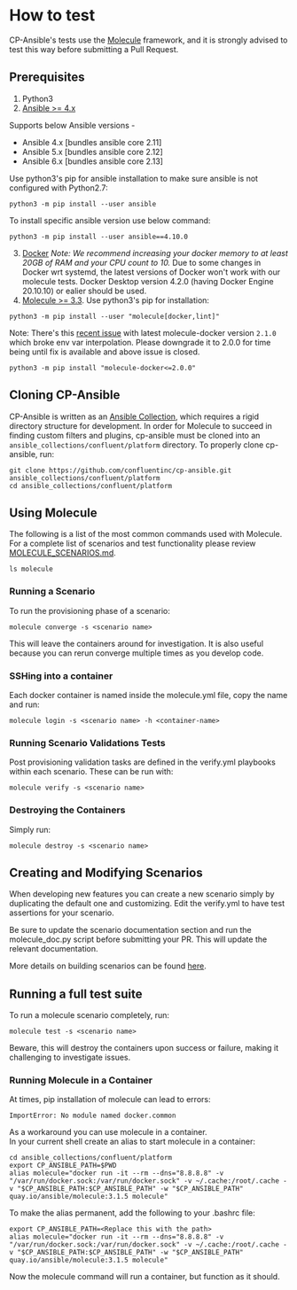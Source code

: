 # How to test

CP-Ansible's tests use the [Molecule](https://molecule.readthedocs.io/en/latest/) framework, and it is strongly advised to test this way before submitting a Pull Request.

## Prerequisites

1. Python3
2. [Ansible >= 4.x](https://docs.ansible.com/ansible/latest/installation_guide/intro_installation.html#installing-ansible-with-pip) 

Supports below Ansible versions -
- Ansible 4.x [bundles ansible core 2.11]
- Ansible 5.x [bundles ansible core 2.12]
- Ansible 6.x [bundles ansible core 2.13]

Use python3's pip for ansible installation to make sure ansible is not configured with Python2.7:
```
python3 -m pip install --user ansible
```

To install specific ansible version use below command:
```
python3 -m pip install --user ansible==4.10.0
```

3. [Docker](https://docs.docker.com/get-docker/) *Note: We recommend increasing your docker memory to at least 20GB of RAM and your CPU count to 10.*
Due to some changes in Docker wrt systemd, the latest versions of Docker won't work with our molecule tests. Docker Desktop version 4.2.0 (having Docker Engine 20.10.10) or ealier should be used. 
4. [Molecule >= 3.3](https://molecule.readthedocs.io/en/latest/installation.html#install). Use python3's pip for installation: 
```
python3 -m pip install --user "molecule[docker,lint]"
```
 
Note:
There's this [recent issue](https://github.com/ansible-community/molecule-docker/issues/184) with latest molecule-docker version `2.1.0` which broke env var interpolation.
Please downgrade it to 2.0.0 for time being until fix is available and above issue is closed.
```
python3 -m pip install "molecule-docker<=2.0.0"
```

## Cloning CP-Ansible

CP-Ansible is written as an [Ansible Collection](https://docs.ansible.com/ansible/latest/dev_guide/developing_collections.html), which requires a rigid directory structure for development. In order for Molecule to succeed in finding custom filters and plugins, cp-ansible must be cloned into an `ansible_collections/confluent/platform` directory. To properly clone cp-ansible, run:

```
git clone https://github.com/confluentinc/cp-ansible.git ansible_collections/confluent/platform
cd ansible_collections/confluent/platform
```

## Using Molecule

The following is a list of the most common commands used with Molecule.  For a complete list of scenarios and test functionality please review [MOLECULE_SCENARIOS.md](MOLECULE_SCENARIOS.md).

```
ls molecule
```


### Running a Scenario

To run the provisioning phase of a scenario:

```
molecule converge -s <scenario name>
```

This will leave the containers around for investigation. It is also useful because you can rerun converge multiple times as you develop code.

### SSHing into a container

Each docker container is named inside the molecule.yml file, copy the name and run:

```
molecule login -s <scenario name> -h <container-name>
```

### Running Scenario Validations Tests

Post provisioning validation tasks are defined in the verify.yml playbooks within each scenario. These can be run with:

```
molecule verify -s <scenario name>
```

### Destroying the Containers

Simply run:

```
molecule destroy -s <scenario name>
```

## Creating and Modifying Scenarios

When developing new features you can create a new scenario simply by duplicating the default one and customizing. Edit the verify.yml to have test assertions for your scenario.

Be sure to update the scenario documentation section and run the molecule_doc.py script before submitting your PR.  This will update the relevant documentation.

More details on building scenarios can be found [here](https://molecule.readthedocs.io/en/latest/getting-started.html?highlight=scenarios#molecule-scenarios).

## Running a full test suite

To run a molecule scenario completely, run:
```
molecule test -s <scenario name>
```
Beware, this will destroy the containers upon success or failure, making it challenging to investigate issues.

### Running Molecule in a Container

At times, pip installation of molecule can lead to errors:
```
ImportError: No module named docker.common
```

As a workaround you can use molecule in a container.  
In your current shell create an alias to start molecule in a container:

```
cd ansible_collections/confluent/platform
export CP_ANSIBLE_PATH=$PWD
alias molecule="docker run -it --rm --dns="8.8.8.8" -v "/var/run/docker.sock:/var/run/docker.sock" -v ~/.cache:/root/.cache -v "$CP_ANSIBLE_PATH:$CP_ANSIBLE_PATH" -w "$CP_ANSIBLE_PATH" quay.io/ansible/molecule:3.1.5 molecule"
```

To make the alias permanent, add the following to your .bashrc file:

```
export CP_ANSIBLE_PATH=<Replace this with the path>
alias molecule="docker run -it --rm --dns="8.8.8.8" -v "/var/run/docker.sock:/var/run/docker.sock" -v ~/.cache:/root/.cache -v "$CP_ANSIBLE_PATH:$CP_ANSIBLE_PATH" -w "$CP_ANSIBLE_PATH" quay.io/ansible/molecule:3.1.5 molecule"
```

Now the molecule command will run a container, but function as it should.
